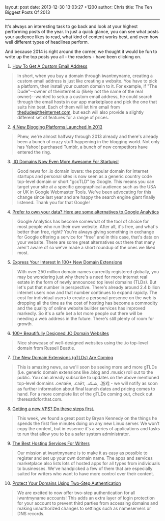 layout: post
date: 2013-12-30 13:03:27 +1200
author: Chris
title: The Ten Biggest Posts Of 2013


----

It's always an interesting task to go back and look at your highest performing posts of the year. In just a quick glance, you can see what posts your audience likes to read, what kind of content works best, and even how well different types of headlines perform. 

And because 2014 is right around the corner, we thought it would be fun to write up the top posts you all - the readers - have been clicking on.

<!-- more -->

1. [How To Get A Custom Email Address](https://iwantmyname.com/blog/2013/09/how-to-get-a-custom-email-address.html)
> In short, when you buy a domain through iwantmyname, creating a custom email address is just like creating a website. You have to pick a platform, then install your custom domain to it. For example, if "The Dude"--owner of theinternet.io (likely not the name of the real owner)--wanted to setup a custom email address, he could search through the email hosts in our app marketplace and pick the one that suits him best. Each of them will let him email from thedude@theinternet.com, but each will also provide a slightly different set of features for a range of prices.

2. [4 New Blogging Platforms Launched In 2013](https://iwantmyname.com/blog/2013/06/new-blogging-platforms-that-launched-in-2013-so-far.html)
> Phew, we're almost halfway through 2013 already and there's already been a bunch of crazy stuff happening in the blogging world. Not only has Yahoo! purchased Tumblr, a bunch of new competitors have entered the ring.

3. [.IO Domains Now Even More Awesome For Startups!](https://iwantmyname.com/blog/2013/05/io-domains-now-more-awesome.html)
> Good news for .io domain lovers: the popular domain for internet startups and personal sites is now seen as a generic country code top-level domain or short "gccTLD" by Google. This means you can target your site at a specific geographical audience such as the USA or UK in Google Webmaster Tools. We've been advocating for this change since last year and are happy the search engine giant finally listened. Thank you for that Google!

4. [Prefer to own your data? Here are some alternatives to Google Analytics](https://iwantmyname.com/blog/2013/03/prefer-to-own-your-data-here-are-some-alternatives-to-google-analytics.html)
> Google Analytics has become somewhat of the tool of choice for most people who run their own website. After all, it's free, and what's better than free, right? You're always giving something in exchange for Google offering a service for "free" and in this case, that's data on your website. There are some great alternatives out there that many aren't aware of so we've made a short roundup of the ones we liked most.

5. [Express Your Interest In 100+ New Domain Extensions](https://iwantmyname.com/blog/2013/07/express-your-interest-in-100-new-domain-extensions.html)
> With over 250 million domain names currently registered globally, you may be wondering just why there's a need for more internet real estate in the form of newly announced top level domains (TLDs). But let's put that number in perspective. There's already around 2.4 billion internet users now and that number continues to expand rapidly. The cost for individual users to create a personal presence on the web is dropping all the time as the cost of hosting has become a commodity and the quality of online website builder services has improved markedly. So it's a safe bet a lot more people out there will be needing a web address in the future. There's still plenty of room for growth.

6. [100+ Beautifully Designed .IO Domain Websites](https://iwantmyname.com/blog/2013/04/io-domain-website-showcase.html)
> Nice showcase of well-designed websites using the .io top-level domain from Russell Beattie.

7. [The New Domain Extensions (gTLDs) Are Coming](https://iwantmyname.com/blog/2013/10/the-new-domain-extensions-gtlds-are-coming.html)
> This is amazing news, as we'll soon be seeing more and more gTLDs (i.e. generic domain extensions like .blog and .music) roll out to the public. You can already subscribe to updates on the above mentioned top-level domains .онлайн, .сайт, .شبكة, .游戏 - we will notify as soon as further information about final launch dates and pricing comes to hand. For a more complete list of the gTLDs coming out, check out theresatldforthat.com.

8. [Getting a new VPS? Do these steps first.](https://iwantmyname.com/blog/2013/03/getting-a-new-vps-do-these-steps-first.html)
> This week, we found a great post by Bryan Kennedy on the things he spends the first five minutes doing on any new Linux server. We won't copy the content, but in essence it's a series of applications and tasks to run that allow you to be a safer system administrator.

9. [The Best Hosting Services For Writers](https://iwantmyname.com/blog/2013/08/the-best-hosting-services-for-writers.html)
> Our mission at iwantmyname is to make it as easy as possible to register and set up your own domain name. The apps and services marketplace also lists lots of hosted apps for all types from individuals to businesses. We've handpicked a few of them that are especially suited for writers who want to have more control over their content.

10. [Protect Your Domains Using Two-Step Authentication](https://iwantmyname.com/blog/2013/05/protect-your-domain-registrar-account-with-two-factor-authentication.html)
> We are excited to now offer two-step authentication for all iwantmyname accounts! This adds an extra layer of login protection for your account to prevent third parties from accessing domains and making unauthorized changes to settings such as nameservers or DNS records.
